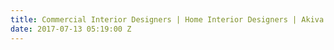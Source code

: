 ```yaml
---
title: Commercial Interior Designers | Home Interior Designers | Akiva Projects
date: 2017-07-13 05:19:00 Z
---
```


